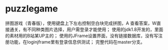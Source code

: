 # puzzlegame
拼图游戏（青春版），使用键盘上下左右控制空白块完成拼图，A 查看答案，W直接通关，有不同种类图片选择，用户需登录才能使用；
使用的jdk1.8开发的，里面的素材用的B站某UP主的；
使用的JFrame设置界面，没有链接数据库，没有写注册功能，在loginjframe里有登录信息供测试；
完整代码在master分支。
